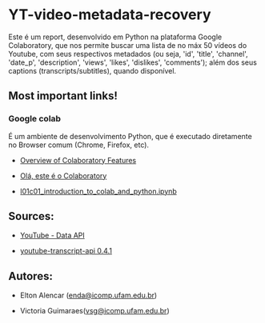 # YT-video-metadata-recovery
Este é um report, desenvolvido em Python na plataforma Google Colaboratory, que nos permite buscar uma lista de no máx 50 vídeos do Youtube, com seus respectivos metadados (ou seja, 'id', 'title', 'channel', 'date_p', 'description', 'views', 'likes', 'dislikes', 'comments'); além dos seus captions (transcripts/subtitles), quando disponível.

<h2>Most important links!</h2>
<h3>Google colab</h3>
É um ambiente de desenvolvimento Python, que é executado diretamente no Browser comum (Chrome, Firefox, etc).

* [Overview of Colaboratory Features](https://colab.research.google.com/notebooks/basic_features_overview.ipynb)

* [Olá, este é o Colaboratory](https://colab.research.google.com/notebooks/intro.ipynb#scrollTo=GJBs_flRovLc)

* [l01c01_introduction_to_colab_and_python.ipynb](https://colab.research.google.com/github/tensorflow/examples/blob/master/courses/udacity_intro_to_tensorflow_for_deep_learning/l01c01_introduction_to_colab_and_python.ipynb)

## Sources:
* [YouTube - Data API](https://developers.google.com/youtube/v3/docs?hl=pt-br)

* [youtube-transcript-api 0.4.1](https://pypi.org/project/youtube-transcript-api/)


## Autores:

* Elton Alencar (enda@icomp.ufam.edu.br)

* Victoria Guimaraes(vsg@icomp.ufam.edu.br)
